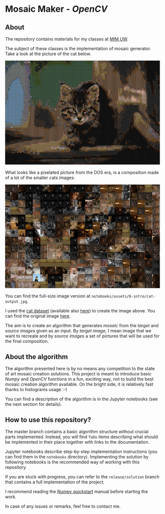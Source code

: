 # Mosaic Maker - *OpenCV*

## About

The repository contains materials for my classes at 
[MIM UW](https://www.mimuw.edu.pl/).

The subject of these classes is the implementation of mosaic generator. Take a
look at the picture of the cat below.

![Example](notebooks/assets/0-intro/cat-output-small.jpg)

What looks like a pixelated picture from the DOS era, is a composition made
of a lot of the smaller cats images:

![ExampleZoom](notebooks/assets/0-intro/cat-output-zoom.jpg)

You can find the full-size image version at 
`notebooks/assets/0-intro/cat-output.jpg`.

I used the [cat dataset](https://archive.org/details/CAT_DATASET/) (available 
also [here](https://www.kaggle.com/crawford/cat-dataset)) to create the image 
above. You can find the original image 
[here](https://unsplash.com/photos/OE7H8Zp1mw8).

The aim is to create an algorithm that generates *mosaic* from the 
*target* and *source images* given as an input. By *target image*, I mean image 
that we want to recreate and by *source images* a set of pictures that will be 
used for the final composition.

## About the algorithm

The algorithm presented here is by no means any competition to the state of art
mosaic creation solutions. This project is meant to introduce basic *Numpy* and
*OpenCV* functions in a fun, exciting way, not to build the best mosaic creation
algorithm available. On the bright side, it is relatively fast thanks to 
histograms usage :-)

You can find a description of the algorithm is in the Jupyter notebooks (see the
next section for details).

## How to use this repository?

The master branch contains a basic algorithm structure without crucial parts
implemented. Instead, you will find `ToDo` items describing what should be 
implemented in their place together with links to the documentation.

Jupyter notebooks describe step-by-step implementation instructions (you can
find them in the `notebooks` directory). Implementing the solution by following
notebooks is the recommended way of working with this repository.

If you are stuck with progress, you can refer to the `release/solution` branch
that contains a full implementation of the project.

 I recommend reading the
[Numpy quickstart](https://docs.scipy.org/doc/numpy/user/quickstart.html)
manual before starting the work.

In case of any issues or remarks, feel free to contact me.
